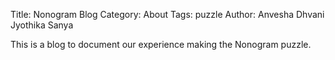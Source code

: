 Title: Nonogram Blog
Category: About
Tags: puzzle
Author: Anvesha Dhvani Jyothika Sanya

This is a blog to document our experience making the Nonogram puzzle.
